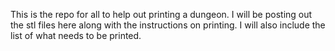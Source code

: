 This is the repo  for all to help out printing a dungeon. I will be posting out the stl files here along with the instructions on printing. I will also include the list of what needs to be printed.
